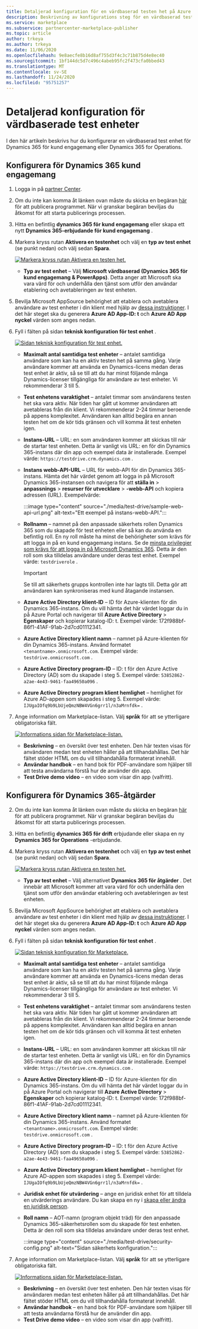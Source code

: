 ```yaml
---
title: Detaljerad konfiguration för en värdbaserad testen het på Azure Marketplace
description: Beskrivning av konfigurations steg för en värdbaserad testen het på den kommersiella Marketplace
ms.service: marketplace
ms.subservice: partnercenter-marketplace-publisher
ms.topic: article
author: trkeya
ms.author: trkeya
ms.date: 11/06/2020
ms.openlocfilehash: 9e8aecfe8b16d8af755d3f4c3c71b875d4e8ec40
ms.sourcegitcommit: 1bf144dc5d7c496c4abeb95fc2f473cfa0bbed43
ms.translationtype: MT
ms.contentlocale: sv-SE
ms.lasthandoff: 11/24/2020
ms.locfileid: "95751257"
---
```

# <a name="detailed-configuration-for-hosted-test-drives"></a>Detaljerad konfiguration för värdbaserade test enheter

I den här artikeln beskrivs hur du konfigurerar en värdbaserad test enhet för Dynamics 365 för kund engagemang eller Dynamics 365 for Operations.

## <a name="configure-for-dynamics-365-customer-engagement"></a>Konfigurera för Dynamics 365 kund engagemang

1. Logga in på [partner Center](https://partner.microsoft.com/).
2. Om du inte kan komma åt länken ovan måste du skicka en begäran [här](https://appsource.microsoft.com/partners/list-an-app) för att publicera programmet. När vi granskar begäran beviljas du åtkomst för att starta publicerings processen.
3. Hitta en befintlig **dynamics 365 för kund engagemang** eller skapa ett nytt **Dynamics 365-erbjudande för kund engagemang** .
4. Markera kryss rutan **Aktivera en testenhet** och välj en **typ av test enhet** (se punkt nedan) och välj sedan **Spara**.

    [![Markera kryss rutan Aktivera en testen het.](media/test-drive/enable-test-drive-check-box.png)](media/test-drive/enable-test-drive-check-box.png#lightbox)

    - **Typ av test enhet** – Välj **Microsoft värdbaserad (Dynamics 365 för kund engagemang & PowerApps)**. Detta anger att Microsoft ska vara värd för och underhålla den tjänst som utför den användar etablering och avetableringen av test enheten.

5. Bevilja Microsoft AppSource behörighet att etablera och avetablera användare av test enheter i din klient med hjälp av [dessa instruktioner](https://docs.microsoft.com/azure/marketplace/test-drive-azure-subscription-setup). I det här steget ska du generera **Azure AD App-ID: t** och **Azure AD App nyckel** värden som anges nedan.
6. Fyll i fälten på sidan **teknisk konfiguration för test enhet** .

    [![Sidan teknisk konfiguration för test enhet.](media/test-drive/technical-config-details.png)](media/test-drive/technical-config-details.png#lightbox)

    - **Maximalt antal samtidiga test enheter** – antalet samtidiga användare som kan ha en aktiv testen het på samma gång. Varje användare kommer att använda en Dynamics-licens medan deras test enhet är aktiv, så se till att du har minst följande många Dynamics-licenser tillgängliga för användare av test enheter. Vi rekommenderar 3 till 5.
    - **Test enhetens varaktighet** – antalet timmar som användarens testen het ska vara aktiv. När tiden har gått ut kommer användaren att avetableras från din klient. Vi rekommenderar 2-24 timmar beroende på appens komplexitet. Användaren kan alltid begära en annan testen het om de kör tids gränsen och vill komma åt test enheten igen.
    - **Instans-URL** – URL: en som användaren kommer att skickas till när de startar test enheten. Detta är vanligt vis URL: en för din Dynamics 365-instans där din app och exempel data är installerade. Exempel värde: `https://testdrive.crm.dynamics.com` .
    - **Instans webb-API-URL** – URL för webb-API för din Dynamics 365-instans. Hämta det här värdet genom att logga in på Microsoft Dynamics 365-instansen och navigera för att **ställa in**  >  **anpassnings**  >  **resurser för utvecklare**  >  **-webb-API** och kopiera adressen (URL). Exempelvärde:

        :::image type="content" source="./media/test-drive/sample-web-api-url.png" alt-text="Ett exempel på instans-webb-API.":::

    - **Rollnamn** – namnet på den anpassade säkerhets rollen Dynamics 365 som du skapade för test enheten eller så kan du använda en befintlig roll. En ny roll måste ha minst de behörigheter som krävs för att logga in på en kund engagemang instans. Se de [minsta privilegier som krävs för att logga in på Microsoft Dynamics 365](https://community.dynamics.com/crm/b/crminogic/archive/2016/11/24/minimum-privileges-required-to-login-microsoft-dynamics-365). Detta är den roll som ska tilldelas användare under deras test enhet. Exempel värde: `testdriverole` .
    
        > [!IMPORTANT]
        > Se till att säkerhets grupps kontrollen inte har lagts till. Detta gör att användaren kan synkroniseras med kund åtagande instansen.

    - **Azure Active Directory klient-ID** – ID för Azure-klienten för din Dynamics 365-instans. Om du vill hämta det här värdet loggar du in på Azure Portal och navigerar till **Azure Active Directory**  >  **Egenskaper** och kopierar katalog-ID: t. Exempel värde: 172f988bf-86f1-41AF-91ab-2d7cd01112341.
    - **Azure Active Directory klient namn** – namnet på Azure-klienten för din Dynamics 365-instans. Använd formatet `<tenantname>.onmicrosoft.com`. Exempel värde: `testdrive.onmicrosoft.com` .
    - **Azure Active Directory program-ID** – ID: t för den Azure Active Directory (AD) som du skapade i steg 5. Exempel värde: `53852862-a2ae-4e43-9461-faa49650a096` .
    - **Azure Active Directory program klient hemlighet** – hemlighet för Azure AD-appen som skapades i steg 5. Exempel värde: `IJUgaIOfq9b9LbUjeQmzNBW4VGn6grr1l/n3aMrnfdk=` .

7. Ange information om Marketplace-listan. Välj **språk** för att se ytterligare obligatoriska fält.

    [![Informations sidan för Marketplace-listan.](media/test-drive/marketplace-listing-details.png)](media/test-drive/marketplace-listing-details.png#lightbox)

    - **Beskrivning** – en översikt över test enheten. Den här texten visas för användaren medan test enheten håller på att tillhandahållas. Det här fältet stöder HTML om du vill tillhandahålla formaterat innehåll.
    - **Användar handbok** – en hand bok för PDF-användare som hjälper till att testa användarna förstå hur de använder din app.
    - **Test Drive demo video** – en video som visar din app (valfritt).

## <a name="configure-for-dynamics-365-operations"></a>Konfigurera för Dynamics 365-åtgärder

2. Om du inte kan komma åt länken ovan måste du skicka en begäran [här](https://appsource.microsoft.com/partners/list-an-app) för att publicera programmet. När vi granskar begäran beviljas du åtkomst för att starta publicerings processen.
3. Hitta en befintlig **dynamics 365 för drift** erbjudande eller skapa en ny **Dynamics 365 for Operations** -erbjudande.
4. Markera kryss rutan **Aktivera en testenhet** och välj en **typ av test enhet** (se punkt nedan) och välj sedan **Spara**.

    [![Markera kryss rutan Aktivera en testen het.](media/test-drive/enable-test-drive-check-box-operations.png)](media/test-drive/enable-test-drive-check-box-operations.png#lightbox)

    - **Typ av test enhet** – Välj alternativet **Dynamics 365 för åtgärder** . Det innebär att Microsoft kommer att vara värd för och underhålla den tjänst som utför den användar etablering och avetableringen av test enheten.

5. Bevilja Microsoft AppSource behörighet att etablera och avetablera användare av test enheter i din klient med hjälp av [dessa instruktioner](https://github.com/Microsoft/AppSource/blob/master/Microsoft%20Hosted%20Test%20Drive/Setup-your-Azure-subscription-for-Dynamics365-Microsoft-Hosted-Test-Drives.md). I det här steget ska du generera **Azure AD App-ID: t** och **Azure AD App nyckel** värden som anges nedan.
6. Fyll i fälten på sidan **teknisk konfiguration för test enhet** .

    [![Sidan teknisk konfiguration för Marketplace.](media/test-drive/technical-config-details.png)](media/test-drive/technical-config-details.png#lightbox)

    - **Maximalt antal samtidiga test enheter** – antalet samtidiga användare som kan ha en aktiv testen het på samma gång. Varje användare kommer att använda en Dynamics-licens medan deras test enhet är aktiv, så se till att du har minst följande många Dynamics-licenser tillgängliga för användare av test enheter. Vi rekommenderar 3 till 5.
    - **Test enhetens varaktighet** – antalet timmar som användarens testen het ska vara aktiv. När tiden har gått ut kommer användaren att avetableras från din klient. Vi rekommenderar 2-24 timmar beroende på appens komplexitet. Användaren kan alltid begära en annan testen het om de kör tids gränsen och vill komma åt test enheten igen.
    - **Instans-URL** – URL: en som användaren kommer att skickas till när de startar test enheten. Detta är vanligt vis URL: en för din Dynamics 365-instans där din app och exempel data är installerade. Exempel värde: `https://testdrive.crm.dynamics.com` .
    - **Azure Active Directory klient-ID** – ID för Azure-klienten för din Dynamics 365-instans. Om du vill hämta det här värdet loggar du in på Azure Portal och navigerar till **Azure Active Directory**  >  **Egenskaper** och kopierar katalog-ID: t. Exempel värde: 172f988bf-86f1-41AF-91ab-2d7cd01112341.
    - **Azure Active Directory klient namn** – namnet på Azure-klienten för din Dynamics 365-instans. Använd formatet `<tenantname>.onmicrosoft.com`. Exempel värde: `testdrive.onmicrosoft.com` .
    - **Azure Active Directory program-ID** – ID: t för den Azure Active Directory (AD) som du skapade i steg 5. Exempel värde: `53852862-a2ae-4e43-9461-faa49650a096` .
    - **Azure Active Directory program klient hemlighet** – hemlighet för Azure AD-appen som skapades i steg 5. Exempel värde: `IJUgaIOfq9b9LbUjeQmzNBW4VGn6grr1l/n3aMrnfdk=` .
    - **Juridisk enhet för utvärdering** – ange en juridisk enhet för att tilldela en utvärderings användare. Du kan skapa en ny i [skapa eller ändra en juridisk person](https://technet.microsoft.com/library/hh242184.aspx).
    - **Roll namn** – AOT-namn (program objekt träd) för den anpassade Dynamics 365-säkerhetsrollen som du skapade för test enheten. Detta är den roll som ska tilldelas användare under deras test enhet.

        :::image type="content" source="./media/test-drive/security-config.png" alt-text="Sidan säkerhets konfiguration.":::

7. Ange information om Marketplace-listan. Välj **språk** för att se ytterligare obligatoriska fält.

    [![Informations sidan för Marketplace-listan.](media/test-drive/marketplace-listing-details.png)](media/test-drive/marketplace-listing-details.png#lightbox)

    - **Beskrivning** – en översikt över test enheten. Den här texten visas för användaren medan test enheten håller på att tillhandahållas. Det här fältet stöder HTML om du vill tillhandahålla formaterat innehåll.
    - **Användar handbok** – en hand bok för PDF-användare som hjälper till att testa användarna förstå hur de använder din app.
    - **Test Drive demo video** – en video som visar din app (valfritt).

<!--
## Next steps

- [Set up your Azure subscription](test-drive-azure-subscription-setup.md) -->
